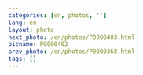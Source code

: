 ```yaml
---
categories: [en, photos, '']
lang: en
layout: photo
next_photo: /en/photos/P0000403.html
picname: P0000402
prev_photo: /en/photos/P0000368.html
tags: []
---
```

